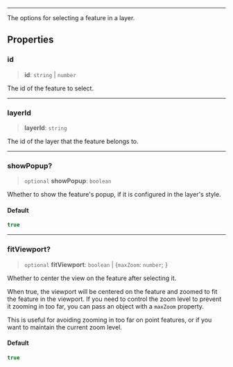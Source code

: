 ***

The options for selecting a feature in a layer.

## Properties

### id

> **id**: `string` | `number`

The id of the feature to select.

***

### layerId

> **layerId**: `string`

The id of the layer that the feature belongs to.

***

### showPopup?

> `optional` **showPopup**: `boolean`

Whether to show the feature's popup, if it is configured in the layer's style.

#### Default

```ts
true
```

***

### fitViewport?

> `optional` **fitViewport**: `boolean` | \{`maxZoom`: `number`; }

Whether to center the view on the feature after selecting it.

When true, the viewport will be centered on the feature and zoomed to fit the feature
in the viewport. If you need to control the zoom level to prevent it zooming in too
far, you can pass an object with a `maxZoom` property.

This is useful for avoiding zooming in too far on point features, or if you want
to maintain the current zoom level.

#### Default

```ts
true
```
